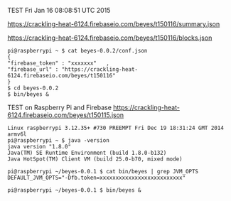TEST Fri Jan 16 08:08:51 UTC 2015

https://crackling-heat-6124.firebaseio.com/beyes/t150116/summary.json

https://crackling-heat-6124.firebaseio.com/beyes/t150116/blocks.json


```
pi@raspberrypi ~ $ cat beyes-0.0.2/conf.json
{
"firebase_token" : "xxxxxxx"   ,
"firebase_url" : "https://crackling-heat-6124.firebaseio.com/beyes/t150116"
}
$ cd beyes-0.0.2
$ bin/beyes &

```


TEST on Raspberry Pi and Firebase https://crackling-heat-6124.firebaseio.com/beyes/t150115.json

```
Linux raspberrypi 3.12.35+ #730 PREEMPT Fri Dec 19 18:31:24 GMT 2014 armv6l
pi@raspberrypi ~ $ java -version
java version "1.8.0"
Java(TM) SE Runtime Environment (build 1.8.0-b132)
Java HotSpot(TM) Client VM (build 25.0-b70, mixed mode)

pi@raspberrypi ~/beyes-0.0.1 $ cat bin/beyes | grep JVM_OPTS
DEFAULT_JVM_OPTS="-Dfb.token=xxxxxxxxxxxxxxxxxxxxxxxxxx"

pi@raspberrypi ~/beyes-0.0.1 $ bin/beyes &
```